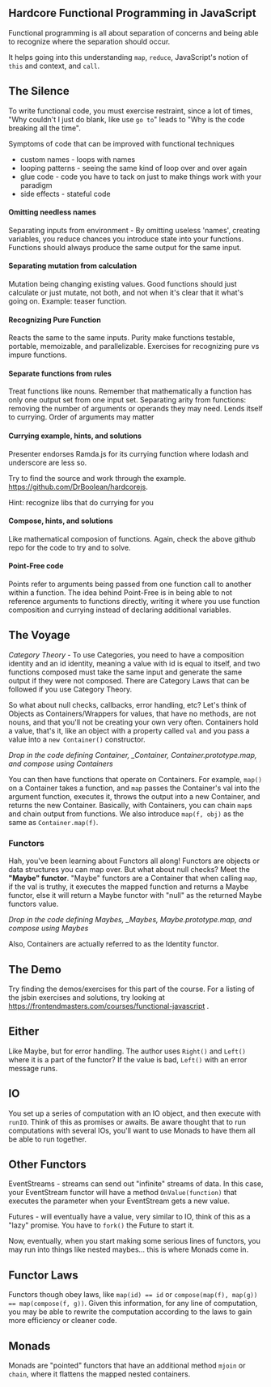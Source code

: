 Hardcore Functional Programming in JavaScript
---------------------------------------------

Functional programming is all about separation of concerns and being able to recognize where the separation should occur.

It helps going into this understanding `map`, `reduce`, JavaScript's notion of `this` and context, and `call`.

## The Silence

To write functional code, you must exercise restraint, since a lot of times, "Why couldn't I just do blank, like use `go to`" leads to "Why is the code breaking all the time".

Symptoms of code that can be improved with functional techniques
* custom names - loops with names
* looping patterns - seeing the same kind of loop over and over again
* glue code - code you have to tack on just to make things work with your paradigm 
* side effects - stateful code

#### Omitting needless names

Separating inputs from environment - By omitting useless 'names', creating variables, you reduce chances you introduce state into your functions. Functions should always produce the same output for the same input. 

#### Separating mutation from calculation

Mutation being changing existing values. Good functions should just calculate or just mutate, not both, and not when it's clear that it what's going on. Example: teaser function.

#### Recognizing Pure Function

Reacts the same to the same inputs. Purity make functions testable, portable, memoizable, and parallelizable. Exercises for recognizing pure vs impure functions.

#### Separate functions from rules

Treat functions like nouns. Remember that mathematically a function has only one output set from one input set. Separating arity from functions: removing the number of arguments or operands they may need. Lends itself to currying. Order of arguments may matter

#### Currying example, hints, and solutions

Presenter endorses Ramda.js for its currying function where lodash and underscore are less so.

Try to find the source and work through the example. https://github.com/DrBoolean/hardcorejs.

Hint: recognize libs that do currying for you

#### Compose, hints, and solutions

Like mathematical composion of functions. Again, check the above github repo for the code to try and to solve.

#### Point-Free code

Points refer to arguments being passed from one function call to another within a function. The idea behind Point-Free is in being able to not reference arguments to functions directly, writing it where you use function composition and currying instead of declaring additional variables.

## The Voyage

*Category Theory* - To use Categories, you need to have a composition identity and an id identity, meaning a value with id is equal to itself, and two functions composed must take the same input and generate the same output if they were not composed. There are Category Laws that can be followed if you use Category Theory.

So what about null checks, callbacks, error handling, etc? Let\'s think of Objects as Containers/Wrappers for values, that have no methods, are not nouns, and that you\'ll not be creating your own very often. Containers hold a value, that's it, like an object with a property called `val` and you pass a value into a `new Container()` constructor.

*Drop in the code defining Container, _Container, Container.prototype.map, and compose using Containers*

You can then have functions that operate on Containers. For example, `map()` on a Container takes a function, and `map` passes the Container's val into the argument function, executes it, throws the output into a new Container, and returns the new Container. Basically, with Containers, you can chain `map`s and chain output from functions. We also introduce `map(f, obj)` as the same as `Container.map(f)`.

### Functors

Hah, you've been learning about Functors all along! Functors are objects or data structures you can map over. But what about null checks? Meet the **"Maybe" functor**. "Maybe" functors are a Container that when calling `map`, if the val is truthy, it executes the mapped function and returns a Maybe functor, else it will return a Maybe functor with "null" as the returned Maybe functors value.

*Drop in the code defining Maybes, _Maybes, Maybe.prototype.map, and compose using Maybes*

Also, Containers are actually referred to as the Identity functor.

## The Demo

Try finding the demos/exercises for this part of the course. For a listing of the jsbin exercises and solutions, try looking at https://frontendmasters.com/courses/functional-javascript .

## Either

Like Maybe, but for error handling. The author uses `Right()` and `Left()` where it is a part of the functor? If the value is bad, `Left()` with an error message runs.

## IO

You set up a series of computation with an IO object, and then execute with `runIO`. Think of this as promises or awaits. Be aware thought that to run computations with several IOs, you'll want to use Monads to have them all be able to run together.

## Other Functors

EventStreams - streams can send out "infinite" streams of data. In this case, your EventStream functor will have a method `OnValue(function)` that executes the parameter when your EventStream gets a new value.

Futures - will eventually have a value, very similar to IO, think of this as a "lazy" promise. You have to `fork()` the Future to start it.

Now, eventually, when you start making some serious lines of functors, you may run into things like nested maybes... this is where Monads come in.

## Functor Laws

Functors though obey laws, like `map(id) == id` or `compose(map(f), map(g)) == map(compose(f, g))`. Given this information, for any line of computation, you may be able to rewrite the computation according to the laws to gain more efficiency or cleaner code.

## Monads

Monads are "pointed" functors that have an additional method `mjoin` or `chain`, where it flattens the mapped nested containers.
